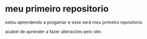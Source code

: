 # meu primeiro repositorio
 estou aprendendo a progamar e esse será meu primeiro repositorio

 acabei de aprender a fazer alterações pelo site.
 
